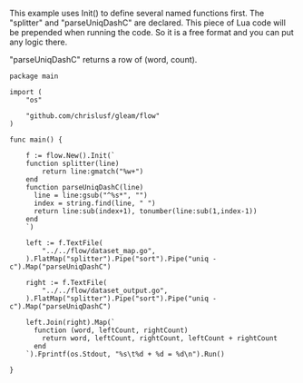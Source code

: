 This example uses Init() to define several named functions first. The "splitter" and "parseUniqDashC" are
declared. This piece of Lua code will be prepended when running the code. So it is a free format and you can put any logic there.

"parseUniqDashC" returns a row of (word, count).

```
package main

import (
	"os"

	"github.com/chrislusf/gleam/flow"
)

func main() {

	f := flow.New().Init(`
	function splitter(line)
        return line:gmatch("%w+")
    end
    function parseUniqDashC(line)
      line = line:gsub("^%s*", "")
      index = string.find(line, " ")
      return line:sub(index+1), tonumber(line:sub(1,index-1))
    end
	`)

	left := f.TextFile(
		"../../flow/dataset_map.go",
	).FlatMap("splitter").Pipe("sort").Pipe("uniq -c").Map("parseUniqDashC")

	right := f.TextFile(
		"../../flow/dataset_output.go",
	).FlatMap("splitter").Pipe("sort").Pipe("uniq -c").Map("parseUniqDashC")

	left.Join(right).Map(`
      function (word, leftCount, rightCount)
	    return word, leftCount, rightCount, leftCount + rightCount
      end
	`).Fprintf(os.Stdout, "%s\t%d + %d = %d\n").Run()

}

```
